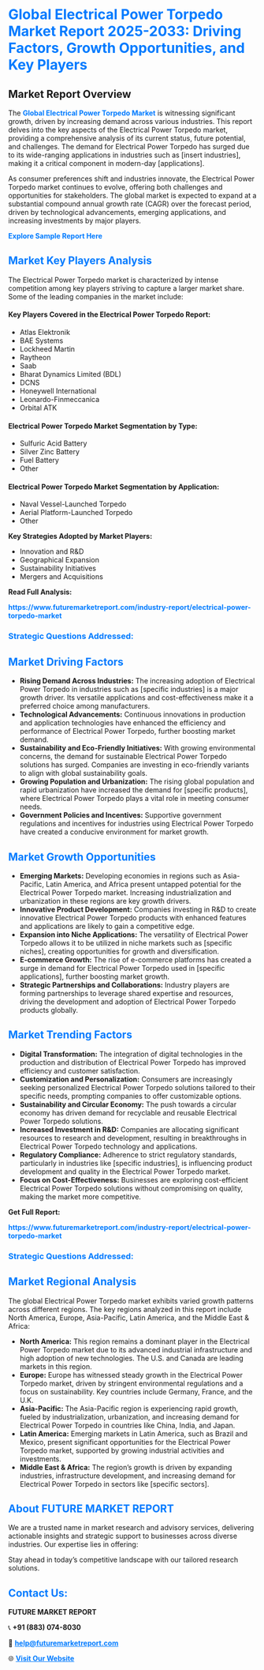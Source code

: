 <h1 style="color: #007BFF;">Global Electrical Power Torpedo Market Report 2025-2033: Driving Factors, Growth Opportunities, and Key Players</h1>

<section id="overview">
<h2>Market Report Overview</h2>
<p>The <a href="https://www.futuremarketreport.com/industry-report/electrical-power-torpedo-market" style="color: #007BFF; text-decoration: none;"><strong>Global Electrical Power Torpedo Market</strong></a> is witnessing significant growth, driven by increasing demand across various industries. This report delves into the key aspects of the Electrical Power Torpedo market, providing a comprehensive analysis of its current status, future potential, and challenges. The demand for Electrical Power Torpedo has surged due to its wide-ranging applications in industries such as [insert industries], making it a critical component in modern-day [applications].</p>
<p>As consumer preferences shift and industries innovate, the Electrical Power Torpedo market continues to evolve, offering both challenges and opportunities for stakeholders. The global market is expected to expand at a substantial compound annual growth rate (CAGR) over the forecast period, driven by technological advancements, emerging applications, and increasing investments by major players.</p>
</section>

<section id="overview">
<p><a href="https://www.futuremarketreport.com/request-sample/reportId=93161" style="color: #007BFF; text-decoration: none;"><strong>Explore Sample Report Here</strong></a></p>
</section>

<section id="key-players">
<h2 style="color: #007BFF;">Market Key Players Analysis</h2>
<p>The Electrical Power Torpedo market is characterized by intense competition among key players striving to capture a larger market share. Some of the leading companies in the market include:</p>
<h4>Key Players Covered in the Electrical Power Torpedo Report:</h4>
<ul><li>Atlas Elektronik</li><li>BAE Systems</li><li>Lockheed Martin</li><li>Raytheon</li><li>Saab</li><li>Bharat Dynamics Limited (BDL)</li><li>DCNS</li><li>Honeywell International</li><li>Leonardo-Finmeccanica</li><li>Orbital ATK</li></ul>
<h4>Electrical Power Torpedo Market Segmentation by Type:</h4>
<ul><li>Sulfuric Acid Battery</li><li>Silver Zinc Battery</li><li>Fuel Battery</li><li>Other</li></ul>

<h4>Electrical Power Torpedo Market Segmentation by Application:</h4>
<ul><li>Naval Vessel-Launched Torpedo</li><li>Aerial Platform-Launched Torpedo</li><li>Other</li></ul>
<p><strong>Key Strategies Adopted by Market Players:</strong></p>
<ul>
<li>Innovation and R&D</li>
<li>Geographical Expansion</li>
<li>Sustainability Initiatives</li>
<li>Mergers and Acquisitions</li>
</ul>
</section>

<section>
<p><strong>Read Full Analysis: </strong></p><a href="https://www.futuremarketreport.com/industry-report/electrical-power-torpedo-market" style="color: #007BFF; text-decoration: none;"><strong>https://www.futuremarketreport.com/industry-report/electrical-power-torpedo-market</strong></a>
<h3 style="color: #007BFF;">Strategic Questions Addressed:</h3>
</section>

<section id="driving-factors">
<h2 style="color: #007BFF;">Market Driving Factors</h2>
<ul>
<li><strong>Rising Demand Across Industries:</strong> The increasing adoption of Electrical Power Torpedo in industries such as [specific industries] is a major growth driver. Its versatile applications and cost-effectiveness make it a preferred choice among manufacturers.</li>
<li><strong>Technological Advancements:</strong> Continuous innovations in production and application technologies have enhanced the efficiency and performance of Electrical Power Torpedo, further boosting market demand.</li>
<li><strong>Sustainability and Eco-Friendly Initiatives:</strong> With growing environmental concerns, the demand for sustainable Electrical Power Torpedo solutions has surged. Companies are investing in eco-friendly variants to align with global sustainability goals.</li>
<li><strong>Growing Population and Urbanization:</strong> The rising global population and rapid urbanization have increased the demand for [specific products], where Electrical Power Torpedo plays a vital role in meeting consumer needs.</li>
<li><strong>Government Policies and Incentives:</strong> Supportive government regulations and incentives for industries using Electrical Power Torpedo have created a conducive environment for market growth.</li>
</ul>
</section>

<section id="growth-opportunities">
<h2 style="color: #007BFF;">Market Growth Opportunities</h2>
<ul>
<li><strong>Emerging Markets:</strong> Developing economies in regions such as Asia-Pacific, Latin America, and Africa present untapped potential for the Electrical Power Torpedo market. Increasing industrialization and urbanization in these regions are key growth drivers.</li>
<li><strong>Innovative Product Development:</strong> Companies investing in R&D to create innovative Electrical Power Torpedo products with enhanced features and applications are likely to gain a competitive edge.</li>
<li><strong>Expansion into Niche Applications:</strong> The versatility of Electrical Power Torpedo allows it to be utilized in niche markets such as [specific niches], creating opportunities for growth and diversification.</li>
<li><strong>E-commerce Growth:</strong> The rise of e-commerce platforms has created a surge in demand for Electrical Power Torpedo used in [specific applications], further boosting market growth.</li>
<li><strong>Strategic Partnerships and Collaborations:</strong> Industry players are forming partnerships to leverage shared expertise and resources, driving the development and adoption of Electrical Power Torpedo products globally.</li>
</ul>
</section>

<section id="trending-factors">
<h2 style="color: #007BFF;">Market Trending Factors</h2>
<ul>
<li><strong>Digital Transformation:</strong> The integration of digital technologies in the production and distribution of Electrical Power Torpedo has improved efficiency and customer satisfaction.</li>
<li><strong>Customization and Personalization:</strong> Consumers are increasingly seeking personalized Electrical Power Torpedo solutions tailored to their specific needs, prompting companies to offer customizable options.</li>
<li><strong>Sustainability and Circular Economy:</strong> The push towards a circular economy has driven demand for recyclable and reusable Electrical Power Torpedo solutions.</li>
<li><strong>Increased Investment in R&D:</strong> Companies are allocating significant resources to research and development, resulting in breakthroughs in Electrical Power Torpedo technology and applications.</li>
<li><strong>Regulatory Compliance:</strong> Adherence to strict regulatory standards, particularly in industries like [specific industries], is influencing product development and quality in the Electrical Power Torpedo market.</li>
<li><strong>Focus on Cost-Effectiveness:</strong> Businesses are exploring cost-efficient Electrical Power Torpedo solutions without compromising on quality, making the market more competitive.</li>
</ul>
</section>

<section>
<p><strong>Get Full Report: </strong></p><a href="https://www.futuremarketreport.com/industry-report/electrical-power-torpedo-market" style="color: #007BFF; text-decoration: none;"><strong>https://www.futuremarketreport.com/industry-report/electrical-power-torpedo-market</strong></a>
<h3 style="color: #007BFF;">Strategic Questions Addressed:</h3>
</section>


<section id="regional-analysis">
<h2 style="color: #007BFF;">Market Regional Analysis</h2>
<p>The global Electrical Power Torpedo market exhibits varied growth patterns across different regions. The key regions analyzed in this report include North America, Europe, Asia-Pacific, Latin America, and the Middle East & Africa:</p>
<ul>
<li><strong>North America:</strong> This region remains a dominant player in the Electrical Power Torpedo market due to its advanced industrial infrastructure and high adoption of new technologies. The U.S. and Canada are leading markets in this region.</li>
<li><strong>Europe:</strong> Europe has witnessed steady growth in the Electrical Power Torpedo market, driven by stringent environmental regulations and a focus on sustainability. Key countries include Germany, France, and the U.K.</li>
<li><strong>Asia-Pacific:</strong> The Asia-Pacific region is experiencing rapid growth, fueled by industrialization, urbanization, and increasing demand for Electrical Power Torpedo in countries like China, India, and Japan.</li>
<li><strong>Latin America:</strong> Emerging markets in Latin America, such as Brazil and Mexico, present significant opportunities for the Electrical Power Torpedo market, supported by growing industrial activities and investments.</li>
<li><strong>Middle East & Africa:</strong> The region’s growth is driven by expanding industries, infrastructure development, and increasing demand for Electrical Power Torpedo in sectors like [specific sectors].</li>
</ul>
</section>

<footer>
<h2 style="color: #007BFF;">About FUTURE MARKET REPORT</h2>
<p>We are a trusted name in market research and advisory services, delivering actionable insights and strategic support to businesses across diverse industries. Our expertise lies in offering:</p>

<p>Stay ahead in today’s competitive landscape with our tailored research solutions.</p>

<h2 style="color: #007BFF;">Contact Us:</h2>
<p><strong>FUTURE MARKET REPORT</strong></p>
<p>📞 <strong>+91 (883) 074-8030</strong></p>
<p>📧 <strong><a href="mailto:help@futuremarketreport.com" style="color: #007BFF;">help@futuremarketreport.com</a></strong></p>
<p>🌐 <strong><a href="https://www.futuremarketreport.com/" style="color: #007BFF;">Visit Our Website</a></strong></p>
</footer>